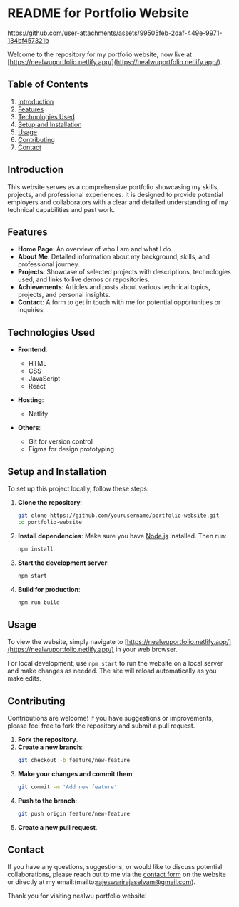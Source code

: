 # README for Portfolio Website

https://github.com/user-attachments/assets/99505feb-2daf-449e-9971-134bf457321b

Welcome to the repository for my portfolio website, now live at [https://nealwuportfolio.netlify.app/](https://nealwuportfolio.netlify.app/).

## Table of Contents
1. [Introduction](#introduction)
2. [Features](#features)
3. [Technologies Used](#technologies-used)
4. [Setup and Installation](#setup-and-installation)
5. [Usage](#usage)
6. [Contributing](#contributing)
7. [Contact](#contact)

## Introduction
This website serves as a comprehensive portfolio showcasing my skills, projects, and professional experiences. It is designed to provide potential employers and collaborators with a clear and detailed understanding of my technical capabilities and past work.

## Features
- **Home Page**: An overview of who I am and what I do.
- **About Me**: Detailed information about my background, skills, and professional journey.
- **Projects**: Showcase of selected projects with descriptions, technologies used, and links to live demos or repositories.
- **Achievements**: Articles and posts about various technical topics, projects, and personal insights.
- **Contact**: A form to get in touch with me for potential opportunities or inquiries

## Technologies Used
- **Frontend**:
  - HTML
  - CSS
  - JavaScript
  - React

- **Hosting**:
  - Netlify

- **Others**:
  - Git for version control
  - Figma for design prototyping

## Setup and Installation
To set up this project locally, follow these steps:

1. **Clone the repository**:
   ```bash
   git clone https://github.com/yourusername/portfolio-website.git
   cd portfolio-website
   ```

2. **Install dependencies**:
   Make sure you have [Node.js](https://nodejs.org/) installed. Then run:
   ```bash
   npm install
   ```

3. **Start the development server**:
   ```bash
   npm start
   ```

4. **Build for production**:
   ```bash
   npm run build
   ```

## Usage
To view the website, simply navigate to [https://nealwuportfolio.netlify.app/](https://nealwuportfolio.netlify.app/) in your web browser.

For local development, use `npm start` to run the website on a local server and make changes as needed. The site will reload automatically as you make edits.

## Contributing
Contributions are welcome! If you have suggestions or improvements, please feel free to fork the repository and submit a pull request.

1. **Fork the repository**.
2. **Create a new branch**: 
   ```bash
   git checkout -b feature/new-feature
   ```
3. **Make your changes and commit them**:
   ```bash
   git commit -m 'Add new feature'
   ```
4. **Push to the branch**:
   ```bash
   git push origin feature/new-feature
   ```
5. **Create a new pull request**.

## Contact
If you have any questions, suggestions, or would like to discuss potential collaborations, please reach out to me via the [contact form](https://nealwuportfolio.netlify.app/contact) on the website or directly at my email:(mailto:rajeswarirajaselvam@gmail.com).

Thank you for visiting nealwu portfolio website!
